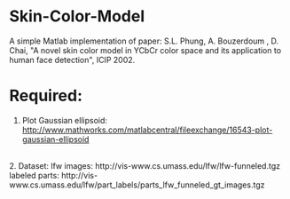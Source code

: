 # Skin-Color-Model
A simple Matlab implementation of paper: S.L. Phung, A. Bouzerdoum
, D. Chai, "A novel skin color model in YCbCr color space and its application to human face detection", ICIP 2002.

# Required:
1. Plot Gaussian ellipsoid: http://www.mathworks.com/matlabcentral/fileexchange/16543-plot-gaussian-ellipsoid
<br>
2. Dataset: 
lfw images: http://vis-www.cs.umass.edu/lfw/lfw-funneled.tgz 
labeled parts: http://vis-www.cs.umass.edu/lfw/part_labels/parts_lfw_funneled_gt_images.tgz


